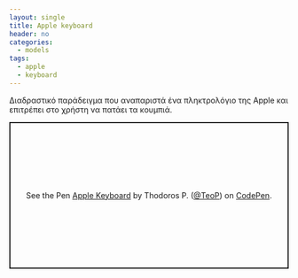 ```yaml
---
layout: single
title: Apple keyboard
header: no
categories:
  - models
tags:
  - apple
  - keyboard
---
```


Διαδραστικό παράδειγμα που αναπαριστά ένα πληκτρολόγιο της Apple και επιτρέπει στο χρήστη να πατάει τα κουμπιά.

<p class="codepen" data-height="265" data-theme-id="light" data-default-tab="html,result" data-user="TeoP" data-slug-hash="YzXddWe" style="height: 265px; box-sizing: border-box; display: flex; align-items: center; justify-content: center; border: 2px solid; margin: 1em 0; padding: 1em;" data-pen-title="Apple Keyboard">
  <span>See the Pen <a href="https://codepen.io/TeoP/pen/YzXddWe">
  Apple Keyboard</a> by Thodoros P. (<a href="https://codepen.io/TeoP">@TeoP</a>)
  on <a href="https://codepen.io">CodePen</a>.</span>
</p>
<script async src="https://static.codepen.io/assets/embed/ei.js"> </script>
